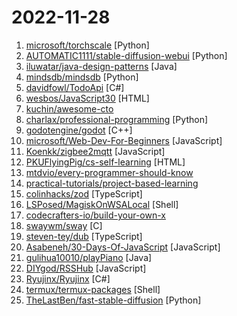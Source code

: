 # 2022-11-28

1. [microsoft/torchscale](https://github.com/microsoft/torchscale "Transformers at any scale") [Python]
2. [AUTOMATIC1111/stable-diffusion-webui](https://github.com/AUTOMATIC1111/stable-diffusion-webui "Stable Diffusion web UI") [Python]
3. [iluwatar/java-design-patterns](https://github.com/iluwatar/java-design-patterns "Design patterns implemented in Java") [Java]
4. [mindsdb/mindsdb](https://github.com/mindsdb/mindsdb "In-Database Machine Learning") [Python]
5. [davidfowl/TodoApi](https://github.com/davidfowl/TodoApi "Todo application with ASP.NET Core Blazor WASM, Minimal APIs and Authentication") [C#]
6. [wesbos/JavaScript30](https://github.com/wesbos/JavaScript30 "30 Day Vanilla JS Challenge") [HTML]
7. [kuchin/awesome-cto](https://github.com/kuchin/awesome-cto "A curated and opinionated list of resources for Chief Technology Officers, with the emphasis on startups") 
8. [charlax/professional-programming](https://github.com/charlax/professional-programming "A collection of learning resources for curious software engineers") [Python]
9. [godotengine/godot](https://github.com/godotengine/godot "Godot Engine – Multi-platform 2D and 3D game engine") [C++]
10. [microsoft/Web-Dev-For-Beginners](https://github.com/microsoft/Web-Dev-For-Beginners "24 Lessons, 12 Weeks, Get Started as a Web Developer") [JavaScript]
11. [Koenkk/zigbee2mqtt](https://github.com/Koenkk/zigbee2mqtt "Zigbee 🐝 to MQTT bridge 🌉, get rid of your proprietary Zigbee bridges 🔨") [JavaScript]
12. [PKUFlyingPig/cs-self-learning](https://github.com/PKUFlyingPig/cs-self-learning "计算机自学指南") [HTML]
13. [mtdvio/every-programmer-should-know](https://github.com/mtdvio/every-programmer-should-know "A collection of (mostly) technical things every software developer should know about") 
14. [practical-tutorials/project-based-learning](https://github.com/practical-tutorials/project-based-learning "Curated list of project-based tutorials") 
15. [colinhacks/zod](https://github.com/colinhacks/zod "TypeScript-first schema validation with static type inference") [TypeScript]
16. [LSPosed/MagiskOnWSALocal](https://github.com/LSPosed/MagiskOnWSALocal "Integrate Magisk root and Google Apps into WSA (Windows Subsystem for Android)") [Shell]
17. [codecrafters-io/build-your-own-x](https://github.com/codecrafters-io/build-your-own-x "Master programming by recreating your favorite technologies from scratch.") 
18. [swaywm/sway](https://github.com/swaywm/sway "i3-compatible Wayland compositor") [C]
19. [steven-tey/dub](https://github.com/steven-tey/dub "An open-source link shortener with built-in analytics + free custom domains.") [TypeScript]
20. [Asabeneh/30-Days-Of-JavaScript](https://github.com/Asabeneh/30-Days-Of-JavaScript "30 days of JavaScript programming challenge is a step-by-step guide to learn JavaScript programming language in 30 days. This challenge may take more than 100 days, please just follow your own pace.") [JavaScript]
21. [gulihua10010/playPiano](https://github.com/gulihua10010/playPiano "Java弹奏钢琴乐曲") [Java]
22. [DIYgod/RSSHub](https://github.com/DIYgod/RSSHub "🍰 Everything is RSSible") [JavaScript]
23. [Ryujinx/Ryujinx](https://github.com/Ryujinx/Ryujinx "Experimental Nintendo Switch Emulator written in C#") [C#]
24. [termux/termux-packages](https://github.com/termux/termux-packages "A build system and primary set of packages for Termux.") [Shell]
25. [TheLastBen/fast-stable-diffusion](https://github.com/TheLastBen/fast-stable-diffusion "fast-stable-diffusion, +25-50% speed increase + memory efficient + DreamBooth") [Python]
